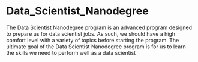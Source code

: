 # Data_Scientist_Nanodegree
The Data Scientist Nanodegree program is an advanced program designed to prepare us for data scientist jobs. As such, we should have a high comfort level with a variety of topics before starting the program. The ultimate goal of the Data Scientist Nanodegree program is for us to learn the skills we need to perform well as a data scientist
